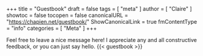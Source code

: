 +++
title = "Guestbook"
draft = false
tags = [ "meta" ]
author = [ "Claire" ]
showtoc = false
tocopen = false
canonicalURL = "https://chapien.net/guestbook/"
ShowCanonicalLink = true
fmContentType = "info"
categories = [ "Meta" ]
+++

Feel free to leave a nice message here! I appreciate any and all constructive feedback, or you can just say hello.
{{< guestbook >}}